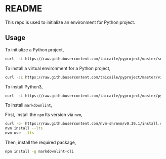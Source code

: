 # README
<!-- markdownlint-disable line-length -->

This repo is used to initialize an environment for Python project.

## Usage

To initialize a Python project,

```bash
curl -sL https://raw.githubusercontent.com/taicaile/pyproject/master/setup.sh | bash
```

To install a virtual environment for a Python project,

```bash
curl -sL https://raw.githubusercontent.com/taicaile/pyproject/master/view.sh | bash
```

To install Python3,

```bash
curl -sL https://raw.githubusercontent.com/taicaile/pyproject/master/python3.sh | bash
```

To install `markdownlint`,

First, install the `npm` lts version via `nvm`,

```bash
curl -o- https://raw.githubusercontent.com/nvm-sh/nvm/v0.39.1/install.sh | bash
nvm install --lts
nvm use --lts
```

Then, install the required package,

```bash
npm install -g markdownlint-cli
```
